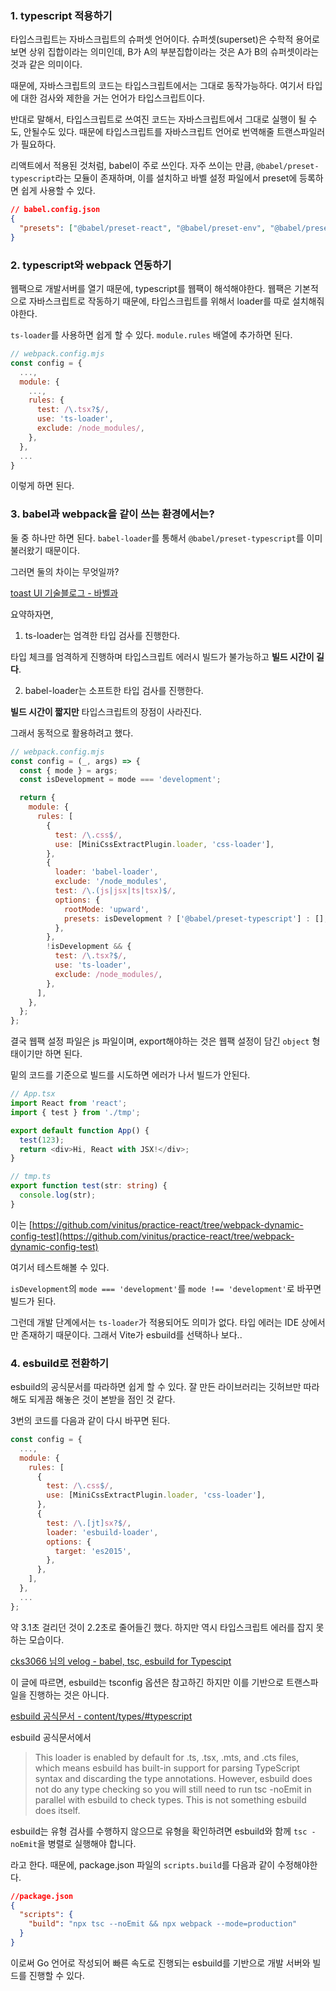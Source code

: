 ### 1. typescript 적용하기

타입스크립트는 자바스크립트의 슈퍼셋 언어이다. 슈퍼셋(superset)은 수학적 용어로 보면 상위 집합이라는 의미인데, B가 A의 부분집합이라는 것은 A가 B의 슈퍼셋이라는 것과 같은 의미이다.

때문에, 자바스크립트의 코드는 타입스크립트에서는 그대로 동작가능하다. 여기서 타입에 대한 검사와 제한을 거는 언어가 타입스크립트이다.

반대로 말해서, 타입스크립트로 쓰여진 코드는 자바스크립트에서 그대로 실행이 될 수도, 안될수도 있다. 때문에 타입스크립트를 자바스크립트 언어로 번역해줄 트랜스파일러가 필요하다.

리액트에서 적용된 것처럼, babel이 주로 쓰인다. 자주 쓰이는 만큼, `@babel/preset-typescript`라는 모듈이 존재하며, 이를 설치하고 바벨 설정 파일에서 preset에 등록하면 쉽게 사용할 수 있다.

```json
// babel.config.json
{
  "presets": ["@babel/preset-react", "@babel/preset-env", "@babel/preset-typescript"]
}
```

### 2. typescript와 webpack 연동하기

웹팩으로 개발서버를 열기 때문에, typescript를 웹팩이 해석해야한다. 웹팩은 기본적으로 자바스크립트로 작동하기 때문에, 타입스크립트를 위해서 loader를 따로 설치해줘야한다.

`ts-loader`를 사용하면 쉽게 할 수 있다. `module.rules` 배열에 추가하면 된다.

```js
// webpack.config.mjs
const config = {
  ...,
  module: {
    ...,
    rules: {
      test: /\.tsx?$/,
      use: 'ts-loader',
      exclude: /node_modules/,
    },
  },
  ...
}
```

이렇게 하면 된다.

### 3. babel과 webpack을 같이 쓰는 환경에서는?

둘 중 하나만 하면 된다. `babel-loader`를 통해서 `@babel/preset-typescript`를 이미 불러왔기 때문이다.

그러면 둘의 차이는 무엇일까?

[toast UI 기술블로그 - 바벨과 ](https://ui.toast.com/weekly-pick/ko_20181220)

요약하자면,

1. ts-loader는 엄격한 타입 검사를 진행한다.

타입 체크를 엄격하게 진행하며 타입스크립트 에러시 빌드가 불가능하고 **빌드 시간이 길다**.

2. babel-loader는 소프트한 타입 검사를 진행한다.

**빌드 시간이 짧지만** 타입스크립트의 장점이 사라진다.

그래서 동적으로 활용하려고 했다.

```js
// webpack.config.mjs
const config = (_, args) => {
  const { mode } = args;
  const isDevelopment = mode === 'development';

  return {
    module: {
      rules: [
        {
          test: /\.css$/,
          use: [MiniCssExtractPlugin.loader, 'css-loader'],
        },
        {
          loader: 'babel-loader',
          exclude: '/node_modules',
          test: /\.(js|jsx|ts|tsx)$/,
          options: {
            rootMode: 'upward',
            presets: isDevelopment ? ['@babel/preset-typescript'] : [],
          },
        },
        !isDevelopment && {
          test: /\.tsx?$/,
          use: 'ts-loader',
          exclude: /node_modules/,
        },
      ],
    },
  };
};
```

결국 웹팩 설정 파일은 js 파일이며, export해야하는 것은 웹팩 설정이 담긴 `object` 형태이기만 하면 된다.

밑의 코드를 기준으로 빌드를 시도하면 에러가 나서 빌드가 안된다.

```typescript
// App.tsx
import React from 'react';
import { test } from './tmp';

export default function App() {
  test(123);
  return <div>Hi, React with JSX!</div>;
}

// tmp.ts
export function test(str: string) {
  console.log(str);
}
```

이는 [https://github.com/vinitus/practice-react/tree/webpack-dynamic-config-test](https://github.com/vinitus/practice-react/tree/webpack-dynamic-config-test)

여기서 테스트해볼 수 있다.

`isDevelopment`의 `mode === 'development'`를 `mode !== 'development'`로 바꾸면 빌드가 된다.

그런데 개발 단계에서는 `ts-loader`가 적용되어도 의미가 없다. 타입 에러는 IDE 상에서만 존재하기 때문이다. 그래서 Vite가 esbuild를 선택하나 보다..

### 4. esbuild로 전환하기

esbuild의 공식문서를 따라하면 쉽게 할 수 있다. 잘 만든 라이브러리는 깃허브만 따라해도 되게끔 해놓은 것이 본받을 점인 것 같다.

3번의 코드를 다음과 같이 다시 바꾸면 된다.

```javascript
const config = {
  ...,
  module: {
    rules: [
      {
        test: /\.css$/,
        use: [MiniCssExtractPlugin.loader, 'css-loader'],
      },
      {
        test: /\.[jt]sx?$/,
        loader: 'esbuild-loader',
        options: {
          target: 'es2015',
        },
      },
    ],
  },
  ...
};
```

약 3.1초 걸리던 것이 2.2초로 줄어들긴 했다. 하지만 역시 타입스크립트 에러를 잡지 못하는 모습이다.

[cks3066 님의 velog - babel, tsc, esbuild for Typescipt](https://velog.io/@cks3066/babel-loader-vs-ts-loader-vs-esbuild-loader)

이 글에 따르면, esbuild는 tsconfig 옵션은 참고하긴 하지만 이를 기반으로 트랜스파일을 진행하는 것은 아니다.

[esbuild 공식문서 - content/types/#typescript](https://esbuild.github.io/content-types/#typescript)

esbuild 공식문서에서

> This loader is enabled by default for .ts, .tsx, .mts, and .cts files, which means esbuild has built-in support for parsing TypeScript syntax and discarding the type annotations. However, esbuild does not do any type checking so you will still need to run tsc -noEmit in parallel with esbuild to check types. This is not something esbuild does itself.

esbuild는 유형 검사를 수행하지 않으므로 유형을 확인하려면 esbuild와 함께 `tsc -noEmit`을 병렬로 실행해야 합니다.

라고 한다. 때문에, package.json 파일의 `scripts.build`를 다음과 같이 수정해야한다.

```json
//package.json
{
  "scripts": {
    "build": "npx tsc --noEmit && npx webpack --mode=production"
  }
}
```

이로써 Go 언어로 작성되어 빠른 속도로 진행되는 esbuild를 기반으로 개발 서버와 빌드를 진행할 수 있다.
